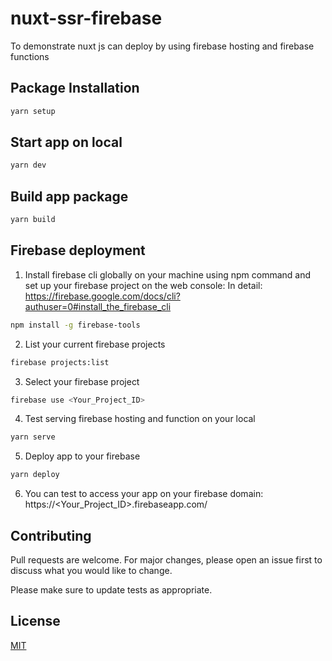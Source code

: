 # nuxt-ssr-firebase

To demonstrate nuxt js can deploy by using firebase hosting and firebase functions

## Package Installation

```bash
yarn setup
```

## Start app on local

```bash
yarn dev
```

## Build app package

```bash
yarn build
```

## Firebase deployment

1. Install firebase cli globally on your machine using npm command and set up your firebase project on the web console:
In detail: https://firebase.google.com/docs/cli?authuser=0#install_the_firebase_cli

```bash
npm install -g firebase-tools
```

2. List your current firebase projects

```bash
firebase projects:list
```

3. Select your firebase project

```bash
firebase use <Your_Project_ID>
```

4. Test serving firebase hosting and function on your local

```bash
yarn serve
```

5. Deploy app to your firebase

```bash
yarn deploy
```

6. You can test to access your app on your firebase domain: https://<Your_Project_ID>.firebaseapp.com/

## Contributing

Pull requests are welcome. For major changes, please open an issue first to discuss what you would like to change.

Please make sure to update tests as appropriate.

## License

[MIT](https://choosealicense.com/licenses/mit/)